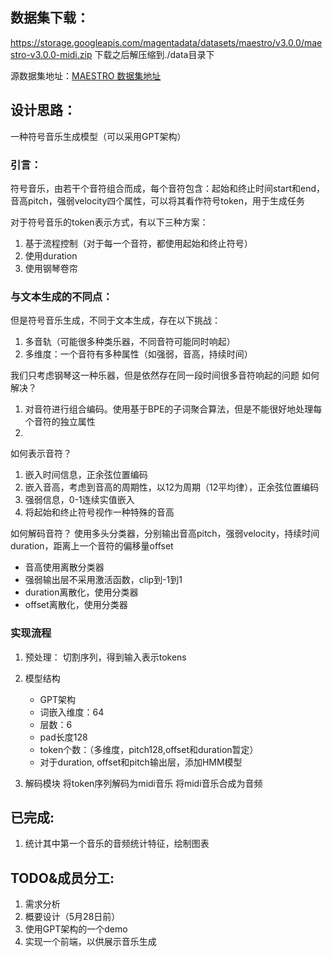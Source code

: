 ## 数据集下载：
https://storage.googleapis.com/magentadata/datasets/maestro/v3.0.0/maestro-v3.0.0-midi.zip
下载之后解压缩到./data目录下

源数据集地址：[MAESTRO 数据集地址](https://magenta.tensorflow.org/datasets/maestro)

## 设计思路：
一种符号音乐生成模型（可以采用GPT架构）

### 引言：
符号音乐，由若干个音符组合而成，每个音符包含：起始和终止时间start和end，音高pitch，强弱velocity四个属性，可以将其看作符号token，用于生成任务

对于符号音乐的token表示方式，有以下三种方案：
1. 基于流程控制（对于每一个音符，都使用起始和终止符号）
2. 使用duration
3. 使用钢琴卷帘

### 与文本生成的不同点：
但是符号音乐生成，不同于文本生成，存在以下挑战：
1. 多音轨（可能很多种类乐器，不同音符可能同时响起）
2. 多维度：一个音符有多种属性（如强弱，音高，持续时间）

我们只考虑钢琴这一种乐器，但是依然存在同一段时间很多音符响起的问题
如何解决？
1. 对音符进行组合编码。使用基于BPE的子词聚合算法，但是不能很好地处理每个音符的独立属性
2. 

如何表示音符？
1. 嵌入时间信息，正余弦位置编码
2. 嵌入音高，考虑到音高的周期性，以12为周期（12平均律），正余弦位置编码
3. 强弱信息，0-1连续实值嵌入
4. 将起始和终止符号视作一种特殊的音高

如何解码音符？
使用多头分类器，分别输出音高pitch，强弱velocity，持续时间duration，距离上一个音符的偏移量offset
- 音高使用离散分类器
- 强弱输出层不采用激活函数，clip到-1到1
- duration离散化，使用分类器
- offset离散化，使用分类器

### 实现流程
1. 预处理：
    切割序列，得到输入表示tokens

2. 模型结构
   - GPT架构
   - 词嵌入维度：64
   - 层数：6
   - pad长度128
   - token个数：（多维度，pitch128,offset和duration暂定）
   - 对于duration, offset和pitch输出层，添加HMM模型

3. 解码模块
将token序列解码为midi音乐
将midi音乐合成为音频

## 已完成:
1. 统计其中第一个音乐的音频统计特征，绘制图表


## TODO&成员分工:
1. 需求分析
2. 概要设计（5月28日前）
3. 使用GPT架构的一个demo
4. 实现一个前端，以供展示音乐生成

